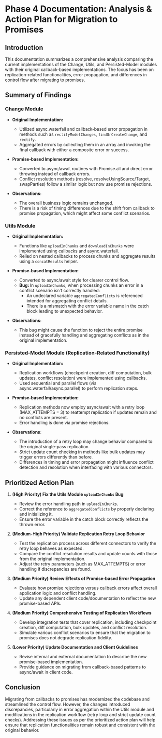 # Phase 4 Documentation: Analysis & Action Plan for Migration to Promises

## Introduction

This documentation summarizes a comprehensive analysis comparing the current implementations of the Change, Utils, and Persisted-Model modules with their original callback-based implementations. The focus has been on replication-related functionalities, error propagation, and differences in control flow after migrating to promises.

## Summary of Findings

### Change Module
- **Original Implementation:**
  - Utilized async.waterfall and callback-based error propagation in methods such as `rectifyModelChanges`, `findOrCreateChange`, and `rectify`.
  - Aggregated errors by collecting them in an array and invoking the final callback with either a composite error or success.

- **Promise-based Implementation:**
  - Converted to async/await routines with Promise.all and direct error throwing instead of callback errors.
  - Conflict resolution methods (resolve, resolveUsingSource/Target, swapParties) follow a similar logic but now use promise rejections.

- **Observations:**
  - The overall business logic remains unchanged.
  - There is a risk of timing differences due to the shift from callback to promise propagation, which might affect some conflict scenarios.

### Utils Module
- **Original Implementation:**
  - Functions like `uploadInChunks` and `downloadInChunks` were implemented using callbacks and async.waterfall.
  - Relied on nested callbacks to process chunks and aggregate results using a `concatResults` helper.

- **Promise-based Implementation:**
  - Converted to async/await style for clearer control flow.
  - **Bug:** In `uploadInChunks`, when processing chunks an error in a conflict scenario isn't correctly handled: 
    - An undeclared variable `aggregatedConflicts` is referenced intended for aggregating conflict details.
    - There is a mismatch with the error variable name in the catch block leading to unexpected behavior.

- **Observations:**
  - This bug might cause the function to reject the entire promise instead of gracefully handling and aggregating conflicts as in the original implementation.

### Persisted-Model Module (Replication-Related Functionality)
- **Original Implementation:**
  - Replication workflows (checkpoint creation, diff computation, bulk updates, conflict resolution) were implemented using callbacks.
  - Used sequential and parallel flows (via async.waterfall/async.parallel) to perform replication steps.

- **Promise-based Implementation:**
  - Replication methods now employ async/await with a retry loop (MAX_ATTEMPTS = 3) to reattempt replication if updates remain and no conflicts are present.
  - Error handling is done via promise rejections.

- **Observations:**
  - The introduction of a retry loop may change behavior compared to the original single-pass replication.
  - Strict update count checking in methods like bulk updates may trigger errors differently than before.
  - Differences in timing and error propagation might influence conflict detection and resolution when interfacing with various connectors.

## Prioritized Action Plan

1. **(High Priority) Fix the Utils Module `uploadInChunks` Bug**
   - Review the error handling path in `uploadInChunks`.
   - Correct the reference to `aggregatedConflicts` by properly declaring and initializing it.
   - Ensure the error variable in the catch block correctly reflects the thrown error.

2. **(Medium-High Priority) Validate Replication Retry Loop Behavior**
   - Test the replication process across different connectors to verify the retry loop behaves as expected.
   - Compare the conflict resolution results and update counts with those from the original implementation.
   - Adjust the retry parameters (such as MAX_ATTEMPTS) or error handling if discrepancies are found.

3. **(Medium Priority) Review Effects of Promise-based Error Propagation**
   - Evaluate how promise rejections versus callback errors affect overall application logic and conflict handling.
   - Update any dependent client code/documentation to reflect the new promise-based APIs.

4. **(Medium Priority) Comprehensive Testing of Replication Workflows**
   - Develop integration tests that cover replication, including checkpoint creation, diff computation, bulk updates, and conflict resolution.
   - Simulate various conflict scenarios to ensure that the migration to promises does not degrade replication fidelity.

5. **(Lower Priority) Update Documentation and Client Guidelines**
   - Revise internal and external documentation to describe the new promise-based implementation.
   - Provide guidance on migrating from callback-based patterns to async/await in client code.

## Conclusion

Migrating from callbacks to promises has modernized the codebase and streamlined the control flow. However, the changes introduced discrepancies, particularly in error aggregation within the Utils module and modifications in the replication workflow (retry loop and strict update count checks). Addressing these issues as per the prioritized action plan will help ensure that replication functionalities remain robust and consistent with the original behavior. 